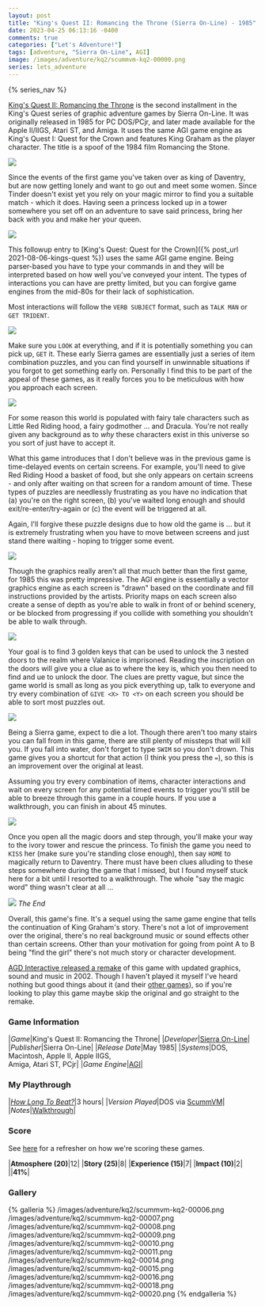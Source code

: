 ```yaml
---
layout: post
title: "King's Quest II: Romancing the Throne (Sierra On-Line) - 1985"
date: 2023-04-25 06:13:16 -0400
comments: true
categories: ["Let's Adventure!"]
tags: [adventure, "Sierra On-Line", AGI]
image: /images/adventure/kq2/scummvm-kq2-00000.png
series: lets_adventure
---
```

{% series_nav %}

[King's Quest II: Romancing the Throne](https://en.wikipedia.org/wiki/King%27s_Quest_II) is the second installment in the King's Quest series of graphic adventure games by Sierra On-Line. It was originally released in 1985 for PC DOS/PCjr, and later made available for the Apple II/IIGS, Atari ST, and Amiga. It uses the same AGI game engine as King's Quest I: Quest for the Crown and features King Graham as the player character. The title is a spoof of the 1984 film Romancing the Stone.

![](/images/adventure/kq2/scummvm-kq2-00001.png)

Since the events of the first game you've taken over as king of Daventry, but are now getting lonely and want to go out and meet some women. Since Tinder doesn't exist yet you rely on your magic mirror to find you a suitable match - which it does. Having seen a princess locked up in a tower somewhere you set off on an adventure to save said princess, bring her back with you and make her your queen.

![](/images/adventure/kq2/scummvm-kq2-00002.png)

This followup entry to [King's Quest: Quest for the Crown]({% post_url 2021-08-06-kings-quest %}) uses the same AGI game engine. Being parser-based you have to type your commands in and they will be interpreted based on how well you've conveyed your intent. The types of interactions you can have are pretty limited, but you can forgive game engines from the mid-80s for their lack of sophistication.

Most interactions will follow the `VERB SUBJECT` format, such as `TALK MAN` or `GET TRIDENT`.

![](/images/adventure/kq2/scummvm-kq2-00012.png)

Make sure you `LOOK` at everything, and if it is potentially something you can pick up, `GET` it. These early Sierra games are essentially just a series of item combination puzzles, and you can find yourself in unwinnable situations if you forgot to get something early on. Personally I find this to be part of the appeal of these games, as it really forces you to be meticulous with how you approach each screen.

![](/images/adventure/kq2/scummvm-kq2-00005.png)

For some reason this world is populated with fairy tale characters such as Little Red Riding hood, a fairy godmother ... and Dracula. You're not really given any background as to _why_ these characters exist in this universe so you sort of just have to accept it.

What this game introduces that I don't believe was in the previous game is time-delayed events on certain screens. For example, you'll need to give Red Riding Hood a basket of food, but she only appears on certain screens - and only after waiting on that screen for a random amount of time. These types of puzzles are needlessly frustrating as you have no indication that (a) you're on the right screen, (b) you've waited long enough and should exit/re-enter/try-again or (c) the event will be triggered at all.

Again, I'll forgive these puzzle designs due to how old the game is ... but it is extremely frustrating when you have to move between screens and just stand there waiting - hoping to trigger some event.

![](/images/adventure/kq2/scummvm-kq2-00013.png)

Though the graphics really aren't all that much better than the first game, for 1985 this was pretty impressive. The AGI engine is essentially a vector graphics engine as each screen is "drawn" based on the coordinate and fill instructions provided by the artists. Priority maps on each screen also create a sense of depth as you're able to walk in front of or behind scenery, or be blocked from progressing if you collide with something you shouldn't be able to walk through.

![](/images/adventure/kq2/scummvm-kq2-00003.png)

Your goal is to find 3 golden keys that can be used to unlock the 3 nested doors to the realm where Valanice is imprisoned. Reading the inscription on the doors will give you a clue as to where the key is, which you then need to find and ue to unlock the door. The clues are pretty vague, but since the game world is small as long as you pick everything up, talk to everyone and try every combination of `GIVE <X> TO <Y>` on each screen you should be able to sort most puzzles out.

![](/images/adventure/kq2/scummvm-kq2-00004.png)

Being a Sierra game, expect to die a lot. Though there aren't too many stairs you can fall from in this game, there are still plenty of missteps that will kill you. If you fall into water, don't forget to type `SWIM` so you don't drown. This game gives you a shortcut for that action (I think you press the `=`), so this is an improvement over the original at least.

Assuming you try every combination of items, character interactions and wait on every screen for any potential timed events to trigger you'll still be able to breeze through this game in a couple hours. If you use a walkthrough, you can finish in about 45 minutes.

![](/images/adventure/kq2/scummvm-kq2-00017.png)

Once you open all the magic doors and step through, you'll make your way to the ivory tower and rescue the princess. To finish the game you need to `KISS` her (make sure you're standing close enough), then say `HOME` to magically return to Daventry. There must have been clues alluding to these steps somewhere during the game that I missed, but I found myself stuck here for a bit until I resorted to a walkthrough. The whole "say the magic word" thing wasn't clear at all ...

![](/images/adventure/kq2/scummvm-kq2-00019.png)
_The End_

Overall, this game's fine. It's a sequel using the same game engine that tells the continuation of King Graham's story. There's not a lot of improvement over the original, there's no real background music or sound effects other than certain screens. Other than your motivation for going from point A to B being "find the girl" there's not much story or character development.

[AGD Interactive released a remake](http://www.agdinteractive.com/games/kq2/about/about.html) of this game with updated graphics, sound and music in 2002. Though I haven't played it myself I've heard nothing but good things about it (and their [other games](http://www.agdinteractive.com/games/games.html)), so if you're looking to play this game maybe skip the original and go straight to the remake.

### Game Information

|*Game*|King's Quest II: Romancing the Throne|
|*Developer*|[Sierra On-Line](https://en.wikipedia.org/wiki/Sierra_Entertainment)|
|*Publisher*|Sierra On-Line|
|*Release Date*|May 1985|
|*Systems*|DOS, Macintosh, Apple II, Apple IIGS,<br>Amiga, Atari ST, PCjr|
|*Game Engine*|[AGI](https://wiki.scummvm.org/index.php/AGI)|

### My Playthrough

|[*How Long To Beat?*](https://howlongtobeat.com/game/5028)|3 hours|
|*Version Played*|DOS via [ScummVM](https://www.scummvm.org/)|
|*Notes*|[Walkthrough](http://gamerwalkthroughs.com/kings-quest-2/)|

### Score

See [here](https://www.alexbevi.com/blog/2021/07/28/adventure-games-1980-1999/#scoring) for a refresher on how we're scoring these games.

|**Atmosphere (20)**|12|
|**Story (25)**|8|
|**Experience (15)**|7|
|**Impact (10)**|2|
||**41%**|

### Gallery

{% galleria %}
/images/adventure/kq2/scummvm-kq2-00006.png
/images/adventure/kq2/scummvm-kq2-00007.png
/images/adventure/kq2/scummvm-kq2-00008.png
/images/adventure/kq2/scummvm-kq2-00009.png
/images/adventure/kq2/scummvm-kq2-00010.png
/images/adventure/kq2/scummvm-kq2-00011.png
/images/adventure/kq2/scummvm-kq2-00014.png
/images/adventure/kq2/scummvm-kq2-00015.png
/images/adventure/kq2/scummvm-kq2-00016.png
/images/adventure/kq2/scummvm-kq2-00018.png
/images/adventure/kq2/scummvm-kq2-00020.png
{% endgalleria %}